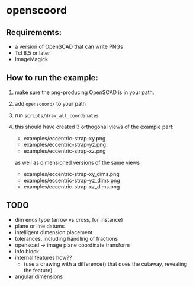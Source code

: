 openscoord
==========

Requirements:
-------------

 - a version of OpenSCAD that can write PNGs
 - Tcl 8.5 or later
 - ImageMagick
 
How to run the example:
-----------------------

1. make sure the png-producing OpenSCAD is in your path. 
2. add `openscoord/` to your path
3. run `scripts/draw_all_coordinates`
4. this should have created 3 orthogonal views of the example part:

    - examples/eccentric-strap-xy.png
    - examples/eccentric-strap-yz.png
    - examples/eccentric-strap-xz.png

   as well as dimensioned versions of the same views 

    - examples/eccentric-strap-xy_dims.png
    - examples/eccentric-strap-yz_dims.png
    - examples/eccentric-strap-xz_dims.png

TODO
----------------

 - dim ends type (arrow vs cross, for instance)
 - plane or line datums
 - intelligent dimension placement
 - tolerances, including handling of fractions
 - openscad -> image plane coordinate transform
 - info block
 - internal features how??
   - (use a drawing with a difference() that does the cutaway,
     revealing the feature)
 - angular dimensions